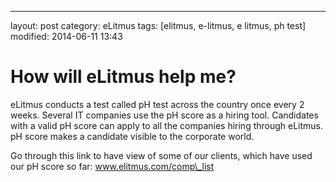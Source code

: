 ---
layout: post
category: eLitmus
tags: [elitmus, e-litmus, e litmus, ph test]
modified: 2014-06-11 13:43


# How will eLitmus help me?

eLitmus conducts a test called pH test across the country once every 2 weeks. Several IT companies use the pH score as a hiring tool. Candidates with a valid pH score can apply to all the companies hiring through eLitmus. pH score makes a candidate visible to the corporate world.  
  
  
Go through this link to have view of some of our clients, which have used our pH score so far: www.elitmus.com/comp\_list

